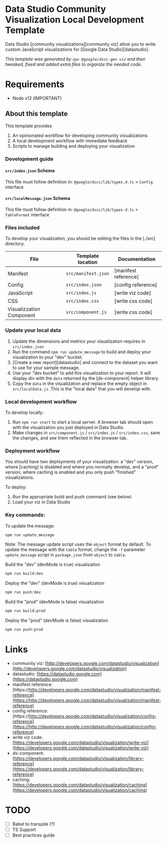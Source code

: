 # Data Studio Community Visualization Local Development Template

Data Studio [community visualizations][community viz] allow you to write custom
JavaScript visualizations for [Google Data Studio][datastudio].

*This template was generated by `npx @google/dscc-gen viz` and then tweaked, fixed and added extra files to organize the needed code.*

# Requirements

- Node v12 (IMPORTANT)

## About this template

This template provides

1.  An opinionated workflow for developing community visualizations
2.  A local development workflow with immediate feedback
3.  Scripts to manage building and deploying your visualization

### Development guide

#### `src/index.json` Schema

This file must follow definition in: `@google/dscc/lib/types.d.ts` > `Config` interface

#### `src/localMessage.json` Schema

This file must follow definition in: `@google/dscc/lib/types.d.ts` > `TableFormat` interface

### Files included

To develop your visualization, you should be editing the files in the [./src]
directory.

File                     | Template location      | Documentation
------------------------ | ---------------------- | --------------------
Manifest                 | `src/manifest.json`    | [manifest reference]
Config                   | `src/index.json`       | [config reference]
JavaScript               | `src/index.js`         | [write viz code]
CSS                      | `src/index.css`        | [write css code]
Visualizzation Component | `src/component.js`     | [write css code]

### Update your local data

1.  Update the dimensions and metrics your visualization requires in
    `src/index.json`
1.  Run the command `npm run update_message` to build and deploy your
    visualization to your "dev" bucket.
1.  [Create a new report][datastudio] and connect to the dataset you want to use
    for your sample message.
1.  Use your "dev bucket" to add this visualization to your report. It will
    display div with the `data` returned by the [ds-component] helper library.
1.  Copy the `data` in the visualization and replace the empty object in
    `src/localData.js`. This is the "local data" that you will develop with.

### Local development workflow

To develop locally:
1.  Run `npm run start` to start a local server. A browser tab should open with
    the visualization you just deployed in Data Studio.
2.  Make changes in  `src/component.js` / `src/index.js` / `src/index.css`, save the changes, and
    see them reflected in the browser tab.

### Deployment workflow

You should have two deployments of your visualization: a "dev" version, where
[caching] is disabled and where you normally develop, and a "prod" version,
where caching is enabled and you only push "finished" visualizations.

To deploy:

1.  Run the appropriate build and push command (see below)
2.  Load your viz in Data Studio

### Key commands:

To update the message:

```bash
npm run update_message
```

Note: The message update script uses the `object` format by default. To update
the message with the `table` format, change the `-f` parameter `update_message`
script in `package.json` from `object` to `table`.

Build the "dev" (devMode is true) visualization

```bash
npm run build:dev
```

Deploy the "dev" (devMode is true) visualization

```bash
npm run push:dev
```

Build the "prod" (devMode is false) visualization

```bash
npm run build:prod
```

Deploy the "prod" (devMode is false) visualization

```bash
npm run push:prod
```

# Links

- community viz: [http://developers.google.com/datastudio/visualization](http://developers.google.com/datastudio/visualization)
- datastudio: [https://datastudio.google.com](https://datastudio.google.com)
- manifest reference: [https://http://developers.google.com/datastudio/visualization/manifest-reference](https://http://developers.google.com/datastudio/visualization/manifest-reference)
- config reference: [https://http://developers.google.com/datastudio/visualization/config-reference](https://http://developers.google.com/datastudio/visualization/config-reference)
- write viz code: [https://developers.google.com/datastudio/visualization/write-viz](https://developers.google.com/datastudio/visualization/write-viz)
- ds-component: [https://developers.google.com/datastudio/visualization/library-reference](https://developers.google.com/datastudio/visualization/library-reference)
- caching: [https://developers.google.com/datastudio/visualization/caching](https://developers.google.com/datastudio/visualization/caching)

# TODO

- [ ] Babel to transpile (?)
- [ ] TS Support
- [ ] Best practices guide